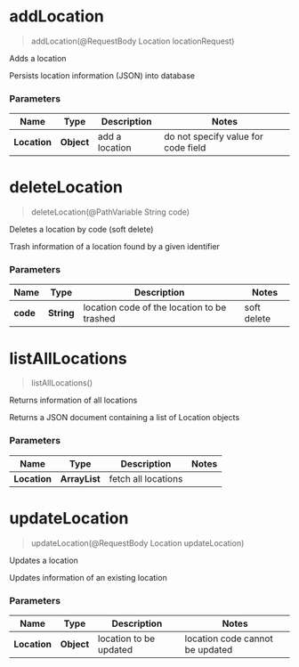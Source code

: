 <a name="addLocation"></a>
# **addLocation**
> addLocation(@RequestBody Location locationRequest)

Adds a location

Persists location information (JSON) into database

### Parameters

Name | Type | Description  | Notes
------------- | ------------- | ------------- | -------------
 **Location** | **Object** | add a location | do not specify value for code field
 
<a name="deleteLocation"></a>
# **deleteLocation**
> deleteLocation(@PathVariable String code)

Deletes a location by code (soft delete)

Trash information of a location found by a given identifier

### Parameters

Name | Type | Description  | Notes
------------- | ------------- | ------------- | -------------
 **code** | **String**| location code of the location to be trashed | soft delete
 
<a name="listAllLocations"></a>
# **listAllLocations**
> listAllLocations()

Returns information of all locations

Returns a JSON document containing a list of Location objects 

### Parameters

Name | Type | Description  | Notes
------------- | ------------- | ------------- | -------------
 **Location** | **ArrayList**| fetch all locations |
 
<a name="updateLocation"></a>
# **updateLocation**
> updateLocation(@RequestBody Location updateLocation)

Updates a location

Updates information of an existing location

### Parameters

Name | Type | Description  | Notes
------------- | ------------- | ------------- | -------------
 **Location** | **Object**| location to be updated | location code cannot be updated
 
